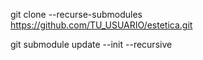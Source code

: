 git clone --recurse-submodules https://github.com/TU_USUARIO/estetica.git

git submodule update --init --recursive